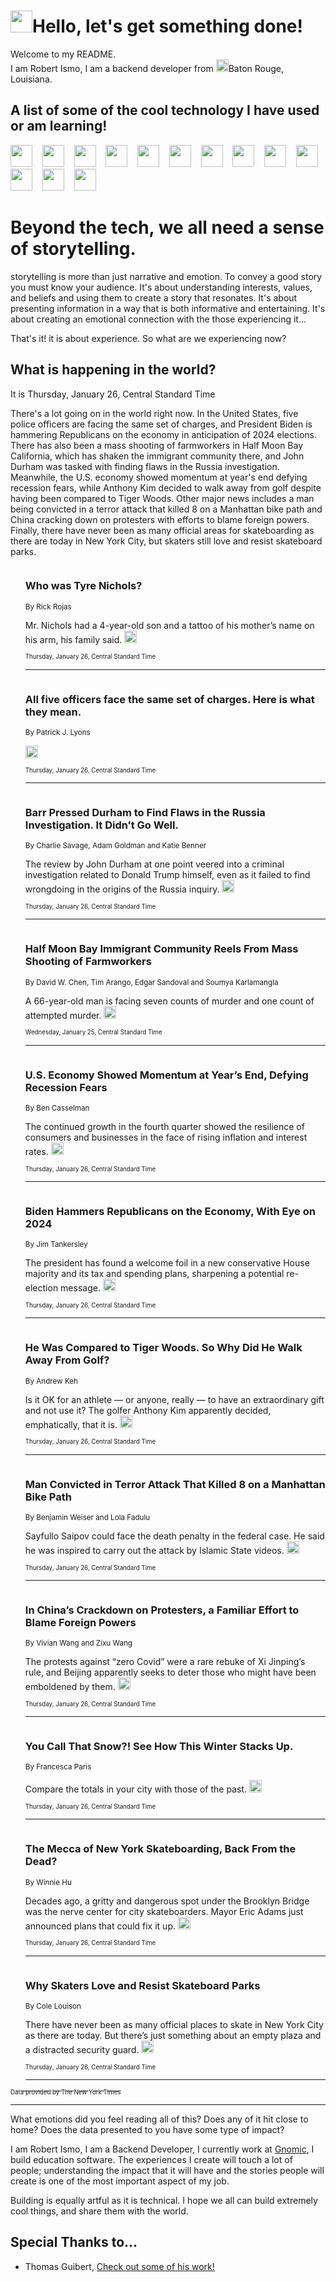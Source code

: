 <h1><img src="https://emojis.slackmojis.com/emojis/images/1643514375/3493/hot-coffee.gif?1643514375" width="35"/>Hello, let's get something done!</h1>

<p>Welcome to my README.<br/>
I am Robert Ismo, I am a backend developer from <img src="https://emojis.slackmojis.com/emojis/images/1638395689/50435/moulin_rouge.png?1638395689" width="20"/>Baton Rouge, Louisiana.</p>
<h2>A list of some of the cool technology I have used or am learning!</h2>
<p>
<img src="https://emojis.slackmojis.com/emojis/images/1643516091/21142/meow_bongotap.gif?1643516091" width="35" alt="">
<img src="https://img.shields.io/badge/Favorite%20Frontend%20Framework-SvelteKit-f83903" alt="">
<img src="https://img.shields.io/badge/Second%20Favorite-Vue-40b581" alt="">
<img src="https://img.shields.io/badge/Most%20Used%20Runtime-Nodejs-78b061" alt="">
<img src="https://emojis.slackmojis.com/emojis/images/1643517416/34482/fire.gif?1643517416" width="35" alt="">
<img src="https://img.shields.io/badge/Javascript%20But%20Better-Typescript-0078ca" alt="">
<img src="https://img.shields.io/badge/Favorite%20Language-Elixir-3e244d" alt="">
<img src="https://img.shields.io/badge/Containerize%20Everything-Docker-6ac9ef" alt="">
<img src="https://emojis.slackmojis.com/emojis/images/1643514596/5999/meow_party.gif?1643514596" width="35" alt="">
<img src="https://img.shields.io/badge/API%20Love%20Language-Graphql-de32a5" alt="">
<img src="https://img.shields.io/badge/Our%20Favorite%20Version%20Controller-Git-e94f33" alt="">
<img src="https://img.shields.io/badge/Favorite%20Database-Redis-d42d1d" alt="">
<img src="https://emojis.slackmojis.com/emojis/images/1643514559/5584/deployparrot.gif?1643514559" width="35" alt="">
<img src="https://img.shields.io/badge/Container%20Interstate-RabbitMQ-f66200" alt="">
<img src="https://img.shields.io/badge/Gotta%20Learn-Kubernetes-316adf" alt="">
<img src="https://img.shields.io/badge/Really%20Mature%20Now-WASM-654fef" alt="">
<img src="https://emojis.slackmojis.com/emojis/images/1666642497/61942/dance_vibe.gif?1666642497" width="35" alt="">
<img src="https://img.shields.io/badge/For%20My%20M1-ARM64-657d96" alt="">
<img src="https://img.shields.io/badge/Loving%20This%20So%20Much-TailwindCSS-17bcb5" alt="">
<img src="https://img.shields.io/badge/Cool%20Build%20Tool-Vite-f9cb24" alt="">
<img src="https://emojis.slackmojis.com/emojis/images/1669231376/62819/working-on-it.gif?1669231376" width="35" alt="">
<img src="https://img.shields.io/badge/Fun%20and%20Easy%20Database-MongoDB-5f8c49" alt="">
<img src="https://img.shields.io/badge/JS%20Life%20Support-NPM-c73737" alt="">
<img src="https://img.shields.io/badge/I%20Liked%20It-DynamoDB-0073b9" alt="">
<img src="https://emojis.slackmojis.com/emojis/images/1643514045/46/question.gif?1643514045" width="35" alt="">
<img src="https://img.shields.io/badge/cool-React-60d6f9" alt="">
<img src="https://img.shields.io/badge/Future%20Big%20Project-Lambda-f37e00" alt="">
<img src="https://img.shields.io/badge/NPM%20But%20Better-PNPM-f1aa07" alt="">
<img src="https://emojis.slackmojis.com/emojis/images/1643514943/9662/fbwow.gif?1643514943" width="35" alt="">
<img src="https://img.shields.io/badge/First%20Language-C-662079" alt="">
<img src="https://img.shields.io/badge/Where%20I%20Deploy%20Frontend-Vercel-000000" alt="">
<img src="https://img.shields.io/badge/Who%20Does%20not%20Want%20an%20App-Swift-f9492a" alt="">
<img src="https://emojis.slackmojis.com/emojis/images/1643514058/151/javascript.png?1643514058" width="35" alt="">
<img src="https://img.shields.io/badge/cool-Python-fbd542" alt="">
<img src="https://img.shields.io/badge/Favorite%20Something-Stripe-656cdc" alt="">
<img src="https://img.shields.io/badge/Of%20Course-HTML5-ed6327" alt="">
<img src="https://emojis.slackmojis.com/emojis/images/1660415405/60731/bomb.gif?1660415405" width="35" alt="">
<img src="https://img.shields.io/badge/hate-CSS-2964ec" alt="">
<img src="https://img.shields.io/badge/Learning-CircleCI-141215" alt="">
<img src="https://img.shields.io/badge/Learning-Rust-fbbb3b" alt="">
<img src="https://emojis.slackmojis.com/emojis/images/1660415397/60712/writing-hand.gif?1660415397" width="35" alt="">
<img src="https://img.shields.io/badge/Dev%20Browser%20of%20Choice-Firefox-cc4e26" alt="">
<img src="https://img.shields.io/badge/Recoverying%20From%20Windows-UNIX-1781e3" alt="">
<img src="https://img.shields.io/badge/LOVE-LogSeq-90c1c2" alt="">
<img src="https://emojis.slackmojis.com/emojis/images/1643514066/223/kirby.gif?1643514066" width="35" alt="">
<img src="https://img.shields.io/badge/Daily%20Driver-MacOS-e6e6e8" alt="">
<img src="https://img.shields.io/badge/Git%20Server-Github-000000" alt="">
<img src="https://img.shields.io/badge/enjoyable-EC2-f17428" alt="">
<img src="https://emojis.slackmojis.com/emojis/images/1643514239/2069/excited.gif?1643514239" width="35" alt="">
</p>
<h1>Beyond the tech, we all need a sense of storytelling.</h1>
<p>storytelling is more than just narrative and emotion. To convey a good story you must know your audience. It's about understanding interests, values, and beliefs and using them to create a story that resonates. It's about presenting information in a way that is both informative and entertaining. It's about creating an emotional connection with the those experiencing it...</p>
<p>That's it! it is about experience. So what are we experiencing now?</p>
<h2>What is happening in the world?</h2>
<p>It is Thursday, January 26, Central Standard Time</p>
<p>
There&#39;s a lot going on in the world right now. In the United States, five police officers are facing the same set of charges, and President Biden is hammering Republicans on the economy in anticipation of 2024 elections. There has also been a mass shooting of farmworkers in Half Moon Bay California, which has shaken the immigrant community there, and John Durham was tasked with finding flaws in the Russia investigation. Meanwhile, the U.S. economy showed momentum at year&#39;s end defying recession fears, while Anthony Kim decided to walk away from golf despite having been compared to Tiger Woods. Other major news includes a man being convicted in a terror attack that killed 8 on a Manhattan bike path and China cracking down on protesters with efforts to blame foreign powers. Finally, there have never been as many official areas for skateboarding as there are today in New York City, but skaters still love and resist skateboard parks.</p>
<ol>
<img src="https://img.shields.io/badge/-us-blue" alt="">
<h3>Who was Tyre Nichols?</h3>
<sub>By Rick Rojas</sub>
<p>Mr. Nichols had a 4-year-old son and a tattoo of his mother’s name on his arm, his family said.  <a href="https://nyti.ms/3WGFc0I"><img src="https://developer.nytimes.com/files/poweredby_nytimes_30b.png?v=1583354208352" height="20"></a></p>
<sub><sub>Thursday, January 26, Central Standard Time</sub></sub>
<hr/>
<img src="https://img.shields.io/badge/-us-blue" alt="">
<h3>All five officers face the same set of charges. Here is what they mean.</h3>
<sub>By Patrick J. Lyons</sub>
<p>  <a href="https://nyti.ms/3XYg7j5"><img src="https://developer.nytimes.com/files/poweredby_nytimes_30b.png?v=1583354208352" height="20"></a></p>
<sub><sub>Thursday, January 26, Central Standard Time</sub></sub>
<hr/>
<img src="https://img.shields.io/badge/-us-blue" alt="">
<h3>Barr Pressed Durham to Find Flaws in the Russia Investigation. It Didn’t Go Well.</h3>
<sub>By Charlie Savage, Adam Goldman and Katie Benner</sub>
<p>The review by John Durham at one point veered into a criminal investigation related to Donald Trump himself, even as it failed to find wrongdoing in the origins of the Russia inquiry.  <a href="https://nyti.ms/3XEpJ2x"><img src="https://developer.nytimes.com/files/poweredby_nytimes_30b.png?v=1583354208352" height="20"></a></p>
<sub><sub>Thursday, January 26, Central Standard Time</sub></sub>
<hr/>
<img src="https://img.shields.io/badge/-us-blue" alt="">
<h3>Half Moon Bay Immigrant Community Reels From Mass Shooting of Farmworkers</h3>
<sub>By David W. Chen, Tim Arango, Edgar Sandoval and Soumya Karlamangla</sub>
<p>A 66-year-old man is facing seven counts of murder and one count of attempted murder.  <a href="https://nyti.ms/3j9kVmX"><img src="https://developer.nytimes.com/files/poweredby_nytimes_30b.png?v=1583354208352" height="20"></a></p>
<sub><sub>Wednesday, January 25, Central Standard Time</sub></sub>
<hr/>
<img src="https://img.shields.io/badge/-business-blue" alt="">
<h3>U.S. Economy Showed Momentum at Year’s End, Defying Recession Fears</h3>
<sub>By Ben Casselman</sub>
<p>The continued growth in the fourth quarter showed the resilience of consumers and businesses in the face of rising inflation and interest rates.  <a href="https://nyti.ms/3HzxhOy"><img src="https://developer.nytimes.com/files/poweredby_nytimes_30b.png?v=1583354208352" height="20"></a></p>
<sub><sub>Thursday, January 26, Central Standard Time</sub></sub>
<hr/>
<img src="https://img.shields.io/badge/-us-blue" alt="">
<h3>Biden Hammers Republicans on the Economy, With Eye on 2024</h3>
<sub>By Jim Tankersley</sub>
<p>The president has found a welcome foil in a new conservative House majority and its tax and spending plans, sharpening a potential re-election message.  <a href="https://nyti.ms/3H87ZFT"><img src="https://developer.nytimes.com/files/poweredby_nytimes_30b.png?v=1583354208352" height="20"></a></p>
<sub><sub>Thursday, January 26, Central Standard Time</sub></sub>
<hr/>
<img src="https://img.shields.io/badge/-sports-blue" alt="">
<h3>He Was Compared to Tiger Woods. So Why Did He Walk Away From Golf?</h3>
<sub>By Andrew Keh</sub>
<p>Is it OK for an athlete — or anyone, really — to have an extraordinary gift and not use it? The golfer Anthony Kim apparently decided, emphatically, that it is.  <a href="https://nyti.ms/3H9wmTB"><img src="https://developer.nytimes.com/files/poweredby_nytimes_30b.png?v=1583354208352" height="20"></a></p>
<sub><sub>Thursday, January 26, Central Standard Time</sub></sub>
<hr/>
<img src="https://img.shields.io/badge/-nyregion-blue" alt="">
<h3>Man Convicted in Terror Attack That Killed 8 on a Manhattan Bike Path</h3>
<sub>By Benjamin Weiser and Lola Fadulu</sub>
<p>Sayfullo Saipov could face the death penalty in the federal case. He said he was inspired to carry out the attack by Islamic State videos.  <a href="https://nyti.ms/3kNu0Cn"><img src="https://developer.nytimes.com/files/poweredby_nytimes_30b.png?v=1583354208352" height="20"></a></p>
<sub><sub>Thursday, January 26, Central Standard Time</sub></sub>
<hr/>
<img src="https://img.shields.io/badge/-world-blue" alt="">
<h3>In China’s Crackdown on Protesters, a Familiar Effort to Blame Foreign Powers</h3>
<sub>By Vivian Wang and Zixu Wang</sub>
<p>The protests against “zero Covid” were a rare rebuke of Xi Jinping’s rule, and Beijing apparently seeks to deter those who might have been emboldened by them.  <a href="https://nyti.ms/3R90lzC"><img src="https://developer.nytimes.com/files/poweredby_nytimes_30b.png?v=1583354208352" height="20"></a></p>
<sub><sub>Thursday, January 26, Central Standard Time</sub></sub>
<hr/>
<img src="https://img.shields.io/badge/-upshot-blue" alt="">
<h3>You Call That Snow?! See How This Winter Stacks Up.</h3>
<sub>By Francesca Paris</sub>
<p>Compare the totals in your city with those of the past.  <a href="https://nyti.ms/3WGBbto"><img src="https://developer.nytimes.com/files/poweredby_nytimes_30b.png?v=1583354208352" height="20"></a></p>
<sub><sub>Thursday, January 26, Central Standard Time</sub></sub>
<hr/>
<img src="https://img.shields.io/badge/-nyregion-blue" alt="">
<h3>The Mecca of New York Skateboarding, Back From the Dead?</h3>
<sub>By Winnie Hu</sub>
<p>Decades ago, a gritty and dangerous spot under the Brooklyn Bridge was the nerve center for city skateboarders. Mayor Eric Adams just announced plans that could fix it up.  <a href="https://nyti.ms/3DjPZr0"><img src="https://developer.nytimes.com/files/poweredby_nytimes_30b.png?v=1583354208352" height="20"></a></p>
<sub><sub>Thursday, January 26, Central Standard Time</sub></sub>
<hr/>
<img src="https://img.shields.io/badge/-nyregion-blue" alt="">
<h3>Why Skaters Love and Resist Skateboard Parks</h3>
<sub>By Cole Louison</sub>
<p>There have never been as many official places to skate in New York City as there are today. But there’s just something about an empty plaza and a distracted security guard.  <a href="https://nyti.ms/3Xy0fE5"><img src="https://developer.nytimes.com/files/poweredby_nytimes_30b.png?v=1583354208352" height="20"></a></p>
<sub><sub>Thursday, January 26, Central Standard Time</sub></sub>
<hr/>
</ol>
<a href="https://developer.nytimes.com"><sub><sub>Data provided by The New York Times</sub></sub></a>
<hr/>
<p>What emotions did you feel reading all of this? Does any of it hit close to home? Does the data presented to you have some type of impact?</p>
<p>I am Robert Ismo, I am a Backend Developer, I currently work at <a href="https://gnomic.education/">Gnomic</a>, I build education software. The experiences I create will touch a lot of people; understanding the impact that it will have and the stories people will create is one of the most important aspect of my job.</p>
<p>Building is equally artful as it is technical. I hope we all can build extremely cool things, and share them with the world.</p>
<h2>Special Thanks to...</h2>
<ul>
<li>Thomas Guibert, <a href="https://github.com/thmsgbrt/thmsgbrt">Check out some of his work!</a></li>
</ul>